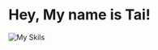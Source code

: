 # Hey, My name is Tai!

![My Skils](https://skillicons.dev/icons?i=arduino,aws,blender,bootstrap,c,cs,cpp,cloudflare,cmake,css,discord,django,eclipse,fastapi,figma,flask,git,github,go,html,ai,java,js,latex,linkedin,matlab,mysql,nextjs,nodejs,npm,opencv,postgres,postman,powershell,py,pycharm,react,ros,sqlite,supabase,sklearn,tailwind,tensorflow,ts,unity,ubuntu,linux,vercel,vite,vscode,windows&perline=7)

<!---
TWilliamsA7/TWilliamsA7 is a ✨ special ✨ repository because its `README.md` (this file) appears on your GitHub profile.
You can click the Preview link to take a look at your changes.
--->
